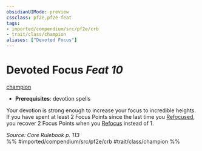 ```yaml
---
obsidianUIMode: preview
cssclass: pf2e,pf2e-feat
tags:
- imported/compendium/src/pf2e/crb
- trait/class/champion
aliases: ["Devoted Focus"]
---
```

# Devoted Focus  *Feat 10*  
[champion](rules/traits/champion.md)  

- **Prerequisites**: devotion spells

Your devotion is strong enough to increase your focus to incredible heights. If you have spent at least 2 Focus Points since the last time you [Refocused](refocus.md), you recover 2 Focus Points when you [Refocus](refocus.md) instead of 1.

*Source: Core Rulebook p. 113*  
%% #imported/compendium/src/pf2e/crb #trait/class/champion %%